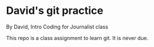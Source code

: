 # David's git practice

By David, Intro Coding for Journalist class

This repo is a class assignment to learn git. It is never due.